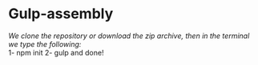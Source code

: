 # Gulp-assembly
*We clone the repository or download the zip archive,*
*then in the terminal we type the following:*
<br>
1- npm init
2- gulp
and done!

